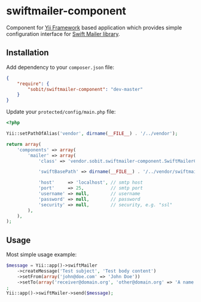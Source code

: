 swiftmailer-component
=====================

Component for [Yii Framework][1] based application which provides simple configuration interface for [Swift Mailer library][2].

Installation
------------

Add dependency to your ```composer.json``` file:

```json
{
    "require": {
        "sobit/swiftmailer-component": "dev-master"
    }
}
```

Update your ```protected/config/main.php``` file:

```php
<?php

Yii::setPathOfAlias('vendor', dirname(__FILE__) . '/../vendor');

return array(
    'components' => array(
        'mailer' => array(
            'class' => 'vendor.sobit.swiftmailer-component.SwiftMailerComponent',

            'swiftBasePath' => dirname(__FILE__) . '/../vendor/swiftmailer/swiftmailer',

            'host'     => 'localhost', // smtp host
            'port'     => 25,          // smtp port
            'username' => null,        // username
            'password' => null,        // password
            'security' => null,        // security, e.g. "ssl"
        ),
    ),
);
```

Usage
-----

Most simple usage example:

```php
$message = Yii::app()->swiftMailer
    ->createMessage('Test subject', 'Test body content')
    ->setFrom(array('john@doe.com' => 'John Doe'))
    ->setTo(array('receiver@domain.org', 'other@domain.org' => 'A name'))
;
Yii::app()->swiftMailer->send($message);
```

[1]: https://github.com/yiisoft/yii "Yii Framework"
[2]: https://github.com/swiftmailer/swiftmailer "Swift Mailer"
